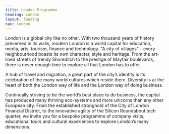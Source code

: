 ```yaml
---
title: London Programme
heading: London
layout: landing
nav: london
---
```


London is a global city like no other. With two thousand years of history preserved in its walls, modern London is a world capital for education, media, arts, tourism, finance and technology. "A city of villages" – every neighbourhood boasts its own character, style and heritage. From the art-lined streets of trendy Shoreditch to the prestige of Mayfair boulevards, there is never enough time to explore all that London has to offer.

A hub of travel and migration, a great part of the city’s identity is its celebration of the many world cultures which reside there. Diversity is at the heart of both the London way of life and the London way of doing business.

Continually striving to be the world’s best place to do business, the capital has produced many thriving eco-systems and more unicorns than any other European city. From the established stronghold of the City of London Financial District, to the innovative agility of the Silicon Roundabout tech quarter, we invite you for a bespoke programme of company visits, educational tours and cultural experiences to explore London’s many dimensions.
